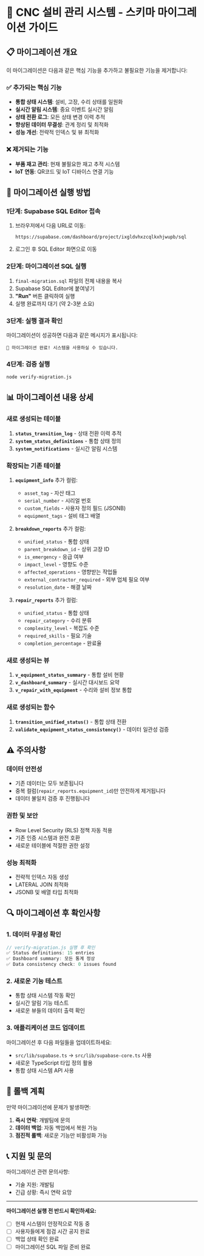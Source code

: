 # 🚀 CNC 설비 관리 시스템 - 스키마 마이그레이션 가이드

## 📋 마이그레이션 개요

이 마이그레이션은 다음과 같은 핵심 기능을 추가하고 불필요한 기능을 제거합니다:

### ✅ 추가되는 핵심 기능
- **통합 상태 시스템**: 설비, 고장, 수리 상태를 일원화
- **실시간 알림 시스템**: 중요 이벤트 실시간 알림
- **상태 전환 로그**: 모든 상태 변경 이력 추적
- **향상된 데이터 무결성**: 관계 정리 및 최적화
- **성능 개선**: 전략적 인덱스 및 뷰 최적화

### ❌ 제거되는 기능
- **부품 재고 관리**: 현재 불필요한 재고 추적 시스템
- **IoT 연동**: QR코드 및 IoT 디바이스 연결 기능

## 🔧 마이그레이션 실행 방법

### 1단계: Supabase SQL Editor 접속
1. 브라우저에서 다음 URL로 이동:
   ```
   https://supabase.com/dashboard/project/ixgldvhxzcqlkxhjwupb/sql
   ```

2. 로그인 후 SQL Editor 화면으로 이동

### 2단계: 마이그레이션 SQL 실행
1. `final-migration.sql` 파일의 전체 내용을 복사
2. Supabase SQL Editor에 붙여넣기
3. **"Run"** 버튼 클릭하여 실행
4. 실행 완료까지 대기 (약 2-3분 소요)

### 3단계: 실행 결과 확인
마이그레이션이 성공하면 다음과 같은 메시지가 표시됩니다:
```
🎉 마이그레이션 완료! 시스템을 사용하실 수 있습니다.
```

### 4단계: 검증 실행
```bash
node verify-migration.js
```

## 📊 마이그레이션 내용 상세

### 새로 생성되는 테이블
1. **`status_transition_log`** - 상태 전환 이력 추적
2. **`system_status_definitions`** - 통합 상태 정의
3. **`system_notifications`** - 실시간 알림 시스템

### 확장되는 기존 테이블
1. **`equipment_info`** 추가 컬럼:
   - `asset_tag` - 자산 태그
   - `serial_number` - 시리얼 번호
   - `custom_fields` - 사용자 정의 필드 (JSONB)
   - `equipment_tags` - 설비 태그 배열

2. **`breakdown_reports`** 추가 컬럼:
   - `unified_status` - 통합 상태
   - `parent_breakdown_id` - 상위 고장 ID
   - `is_emergency` - 응급 여부
   - `impact_level` - 영향도 수준
   - `affected_operations` - 영향받는 작업들
   - `external_contractor_required` - 외부 업체 필요 여부
   - `resolution_date` - 해결 날짜

3. **`repair_reports`** 추가 컬럼:
   - `unified_status` - 통합 상태
   - `repair_category` - 수리 분류
   - `complexity_level` - 복잡도 수준
   - `required_skills` - 필요 기술
   - `completion_percentage` - 완료율

### 새로 생성되는 뷰
1. **`v_equipment_status_summary`** - 통합 설비 현황
2. **`v_dashboard_summary`** - 실시간 대시보드 요약
3. **`v_repair_with_equipment`** - 수리와 설비 정보 통합

### 새로 생성되는 함수
1. **`transition_unified_status()`** - 통합 상태 전환
2. **`validate_equipment_status_consistency()`** - 데이터 일관성 검증

## ⚠️ 주의사항

### 데이터 안전성
- 기존 데이터는 모두 보존됩니다
- 중복 컬럼(`repair_reports.equipment_id`)만 안전하게 제거됩니다
- 데이터 불일치 검증 후 진행됩니다

### 권한 및 보안
- Row Level Security (RLS) 정책 자동 적용
- 기존 인증 시스템과 완전 호환
- 새로운 테이블에 적절한 권한 설정

### 성능 최적화
- 전략적 인덱스 자동 생성
- LATERAL JOIN 최적화
- JSONB 및 배열 타입 최적화

## 🔍 마이그레이션 후 확인사항

### 1. 데이터 무결성 확인
```javascript
// verify-migration.js 실행 후 확인
✅ Status definitions: 15 entries
✅ Dashboard summary: 모든 통계 정상
✅ Data consistency check: 0 issues found
```

### 2. 새로운 기능 테스트
- 통합 상태 시스템 작동 확인
- 실시간 알림 기능 테스트
- 새로운 뷰들의 데이터 출력 확인

### 3. 애플리케이션 코드 업데이트
마이그레이션 후 다음 파일들을 업데이트하세요:
- `src/lib/supabase.ts` → `src/lib/supabase-core.ts` 사용
- 새로운 TypeScript 타입 정의 활용
- 통합 상태 시스템 API 사용

## 🎯 롤백 계획

만약 마이그레이션에 문제가 발생하면:

1. **즉시 연락**: 개발팀에 문의
2. **데이터 백업**: 자동 백업에서 복원 가능
3. **점진적 롤백**: 새로운 기능만 비활성화 가능

## 📞 지원 및 문의

마이그레이션 관련 문의사항:
- 기술 지원: 개발팀
- 긴급 상황: 즉시 연락 요망

---

**마이그레이션 실행 전 반드시 확인하세요:**
- [ ] 현재 시스템이 안정적으로 작동 중
- [ ] 사용자들에게 점검 시간 공지 완료
- [ ] 백업 상태 확인 완료
- [ ] 마이그레이션 SQL 파일 준비 완료